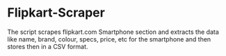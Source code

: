 # Flipkart-Scraper
The script scrapes flipkart.com Smartphone section and extracts the data like name, brand, colour, specs, price, etc for the smartphone and then stores then in a CSV format.
